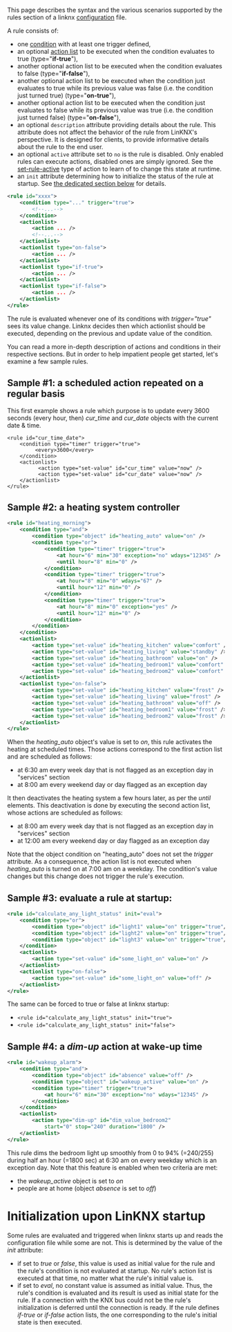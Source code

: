 This page describes the syntax and the various scenarios supported by the rules section of a linknx [configuration](Configuration) file.

A rule consists of:
- one [condition](Conditions) with at least one trigger defined,
- an optional [action list](Actions) to be executed when the condition evaluates to true (type="**if-true**"),
- another optional action list to be executed when the condition evaluates to false (type="**if-false**"),
- another optional action list to be executed when the condition just evaluates to true while its previous value was false (i.e. the condition just turned true) (type="**on-true**"),
- another optional action list to be executed when the condition just evaluates to false while its previous value was true (i.e. the condition just turned false) (type="**on-false**"),
- an optional `description` attribute providing details about the rule. This attribute does not affect the behavior of the rule from LinKNX's perspective. It is designed for clients, to provide informative details about the rule to the end user.
- an optional `active` attribute set to `no` is the rule is disabled. Only enabled rules can execute actions, disabled ones are simply ignored. See the [set-rule-active](Actions#set-rule-active) type of action to learn of to change this state at runtime.
- an `init` attribute determining how to initialize the status of the rule at startup. See [the dedicated section below](#initialization-upon-linknx-startup) for details.

```xml
<rule id="xxxx">
	<condition type="..." trigger="true">
		<!--...-->
	</condition>
	<actionlist>
		<action ... />
		<!--...-->
	</actionlist>
	<actionlist type="on-false">
		<action ... />
	</actionlist>
	<actionlist type="if-true">
		<action ... />
	</actionlist>
	<actionlist type="if-false">
		<action ... />
	</actionlist>
</rule>
```

The rule is evaluated whenever one of its conditions with *trigger="true"* sees its value change. Linknx decides then which actionlist should be executed, depending on the previous and update value of the condition.

You can read a more in-depth description of actions and conditions in their respective sections. But in order to help impatient people get started, let's examine a few sample rules.

## Sample #1: a scheduled action repeated on a regular basis

This first example shows a rule which purpose is to update every 3600 seconds (every hour, then) *cur_time* and *cur_date* objects with the current date & time.

```
<rule id="cur_time_date">
    <condition type="timer" trigger="true">
         <every>3600</every>
    </condition>
    <actionlist>
          <action type="set-value" id="cur_time" value="now" />
          <action type="set-value" id="cur_date" value="now" />
    </actionlist>
</rule>
```

## Sample #2: a heating system controller

```xml
<rule id="heating_morning">
	<condition type="and">
		<condition type="object" id="heating_auto" value="on" />
		<condition type="or">
			<condition type="timer" trigger="true">
				<at hour="6" min="30" exception="no" wdays="12345" />
				<until hour="8" min="0" />
			</condition>
			<condition type="timer" trigger="true">
				<at hour="8" min="0" wdays="67" />
				<until hour="12" min="0" />
			</condition>
			<condition type="timer" trigger="true">
				<at hour="8" min="0" exception="yes" />
				<until hour="12" min="0" />
			</condition>
		</condition>
	</condition>
	<actionlist>
		<action type="set-value" id="heating_kitchen" value="comfort" />
		<action type="set-value" id="heating_living" value="standby" />
		<action type="set-value" id="heating_bathroom" value="on" />
		<action type="set-value" id="heating_bedroom1" value="comfort" />
		<action type="set-value" id="heating_bedroom2" value="comfort" />
	</actionlist>
	<actionlist type="on-false">
		<action type="set-value" id="heating_kitchen" value="frost" />
		<action type="set-value" id="heating_living" value="frost" />
		<action type="set-value" id="heating_bathroom" value="off" />
		<action type="set-value" id="heating_bedroom1" value="frost" />
		<action type="set-value" id="heating_bedroom2" value="frost" />
	</actionlist>
</rule>
```

When the *heating_auto* object's value is set to *on*, this rule activates the heating at scheduled times. Those actions correspond to the first action list and are scheduled as follows:
- at 6:30 am every week day that is not flagged as an exception day in "services" section
- at 8:00 am every weekend day or day flagged as an exception day

It then deactivates the heating system a few hours later, as per the *until* elements. This deactivation is done by executing the second action list, whose actions are scheduled as follows:
- at 8:00 am every week day that is not flagged as an exception day in "services" section
- at 12:00 am every weekend day or day flagged as an exception day

Note that the object condition on "heating_auto" does not set the *trigger* attribute. As a consequence, the action list is not executed when *heating_auto* is turned on at 7:00 am on a weekday. The condition's value changes but this change does not trigger the rule's execution.

## Sample #3: evaluate a rule at startup:

```xml
<rule id="calculate_any_light_status" init="eval">
	<condition type="or">
		<condition type="object" id="light1" value="on" trigger="true"/>
		<condition type="object" id="light2" value="on" trigger="true"/>
		<condition type="object" id="light3" value="on" trigger="true"/>
	</condition>
	<actionlist>
		<action type="set-value" id="some_light_on" value="on" />
	</actionlist>
	<actionlist type="on-false">
		<action type="set-value" id="some_light_on" value="off" />
	</actionlist>
</rule>
```

The same can be forced to true or false at linknx startup:
- `<rule id="calculate_any_light_status" init="true">`
- `<rule id="calculate_any_light_status" init="false">`

## Sample #4: a *dim-up* action at wake-up time

```xml
<rule id="wakeup_alarm">
	<condition type="and">
		<condition type="object" id="absence" value="off" />
		<condition type="object" id="wakeup_active" value="on" />
		<condition type="timer" trigger="true">
			<at hour="6" min="30" exception="no" wdays="12345" />
		</condition>
	</condition>
	<actionlist>
		<action type="dim-up" id="dim_value_bedroom2"
			start="0" stop="240" duration="1800" />
	</actionlist>
</rule>
```

This rule dims the bedroom light up smoothly from 0 to 94% (=240/255) during half an hour (=1800 sec) at 6:30 am on every weekday which is an exception day. Note that this feature is enabled when two criteria are met:
- the *wakeup_active* object is set to *on*
- people are at home (object *absence* is set to *off*)

# Initialization upon LinKNX startup

Some rules are evaluated and triggered when linknx starts up and reads the configuration file while some are not. This is determined by the value of the *init* attribute:
- if set to *true* or *false*, this value is used as initial value for the rule and the rule's condition is not evaluated at startup. No rule's action list is executed at that time, no matter what the rule's initial value is.
- if set to *eval*, no constant value is assumed as initial value. Thus, the rule's condition is evaluated and its result is used as initial state for the rule. If a connection with the KNX bus could not be the rule's initialization is deferred until the connection is ready. If the rule defines *if-true* or *if-false* action lists, the one corresponding to the rule's initial state is then executed.

